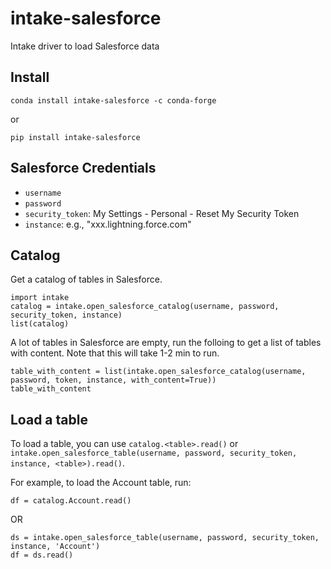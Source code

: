 # intake-salesforce

Intake driver to load Salesforce data

## Install 
```
conda install intake-salesforce -c conda-forge
```
or
```
pip install intake-salesforce
```

## Salesforce Credentials
- `username`
- `password`
- `security_token`: My Settings - Personal - Reset My Security Token
- `instance`: e.g., "xxx.lightning.force.com"


## Catalog

Get a catalog of tables in Salesforce.
```
import intake
catalog = intake.open_salesforce_catalog(username, password, security_token, instance)
list(catalog)
```

A lot of tables in Salesforce are empty, run the folloing to get a list of tables with content. 
Note that this will take 1-2 min to run. 
```
table_with_content = list(intake.open_salesforce_catalog(username, password, token, instance, with_content=True))
table_with_content
```

## Load a table
To load a table, you can use `catalog.<table>.read()` or `intake.open_salesforce_table(username, password, security_token, instance, <table>).read()`.

For example, to load the Account table, run: 

```
df = catalog.Account.read()  
```

OR

```
ds = intake.open_salesforce_table(username, password, security_token, instance, 'Account')
df = ds.read()
```
